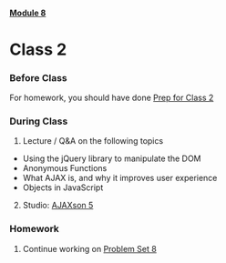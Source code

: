#### [Module 8](../..)

# Class 2

### Before Class
For homework, you should have done [Prep for Class 2](../class2-prep)

### During Class

1. Lecture / Q&A on the following topics
  * Using the jQuery library to manipulate the DOM
  * Anonymous Functions
  * What AJAX is, and why it improves user experience
  * Objects in JavaScript

2. Studio: [AJAXson 5](../studios/ajaxson-5)

### Homework
1. Continue working on [Problem Set 8](../problem-set)
